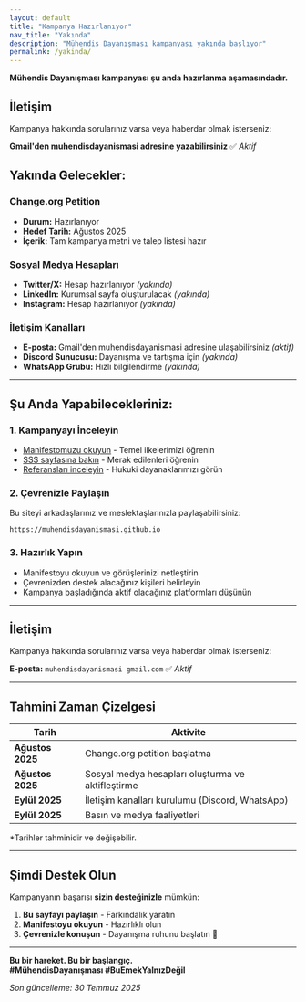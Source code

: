 ```yaml
---
layout: default
title: "Kampanya Hazırlanıyor"
nav_title: "Yakında"
description: "Mühendis Dayanışması kampanyası yakında başlıyor"
permalink: /yakinda/
---
```




<i class="fas fa-tools"></i> **Mühendis Dayanışması kampanyası şu anda hazırlanma aşamasındadır.**

## <i class="fas fa-envelope"></i> İletişim

Kampanya hakkında sorularınız varsa veya haberdar olmak isterseniz:

**Gmail'den muhendisdayanismasi adresine yazabilirsiniz** ✅ *Aktif*

## <i class="fas fa-calendar-alt"></i> Yakında Gelecekler:

### <i class="fas fa-file-signature"></i> Change.org Petition
- **Durum:** Hazırlanıyor
- **Hedef Tarih:** Ağustos 2025  
- **İçerik:** Tam kampanya metni ve talep listesi hazır

### <i class="fas fa-share-alt"></i> Sosyal Medya Hesapları
- **Twitter/X:** Hesap hazırlanıyor *(yakında)*
- **LinkedIn:** Kurumsal sayfa oluşturulacak *(yakında)*  
- **Instagram:** Hesap hazırlanıyor *(yakında)*

### <i class="fas fa-comments"></i> İletişim Kanalları
- **E-posta:** Gmail'den muhendisdayanismasi adresine ulaşabilirsiniz *(aktif)*
- **Discord Sunucusu:** Dayanışma ve tartışma için *(yakında)*
- **WhatsApp Grubu:** Hızlı bilgilendirme *(yakında)*

---

## <i class="fas fa-lightbulb"></i> Şu Anda Yapabilecekleriniz:

### 1. **Kampanyayı İnceleyin**
- [Manifestomuzu okuyun](/manifesto/) - Temel ilkelerimizi öğrenin
- [SSS sayfasına bakın](/sss/) - Merak edilenleri öğrenin  
- [Referansları inceleyin](/referanslar/) - Hukuki dayanaklarımızı görün

### 2. **Çevrenizle Paylaşın**
Bu siteyi arkadaşlarınız ve meslektaşlarınızla paylaşabilirsiniz:
```
https://muhendisdayanismasi.github.io
```

### 3. **Hazırlık Yapın**
- Manifestoyu okuyun ve görüşlerinizi netleştirin
- Çevrenizden destek alacağınız kişileri belirleyin
- Kampanya başladığında aktif olacağınız platformları düşünün

---

## <i class="fas fa-envelope"></i> İletişim

Kampanya hakkında sorularınız varsa veya haberdar olmak isterseniz:

**E-posta:** `muhendisdayanismasi gmail.com` ✅ *Aktif*

---

## <i class="fas fa-clock"></i> Tahmini Zaman Çizelgesi

| Tarih | Aktivite |
|-------|----------|
| **Ağustos 2025** | Change.org petition başlatma |
| **Ağustos 2025** | Sosyal medya hesapları oluşturma ve aktifleştirme |
| **Eylül 2025** | İletişim kanalları kurulumu (Discord, WhatsApp) |
| **Eylül 2025** | Basın ve medya faaliyetleri |

*Tarihler tahminidir ve değişebilir.

---

## <i class="fas fa-handshake"></i> Şimdi Destek Olun

Kampanyanın başarısı **sizin desteğinizle** mümkün:

1. **Bu sayfayı paylaşın** - Farkındalık yaratın
2. **Manifestoyu okuyun** - Hazırlıklı olun  
3. **Çevrenizle konuşun** - Dayanışma ruhunu başlatın 🤝

---

**Bu bir hareket. Bu bir başlangıç.**  
**#MühendisDayanışması #BuEmekYalnızDeğil**

*Son güncelleme: 30 Temmuz 2025*
